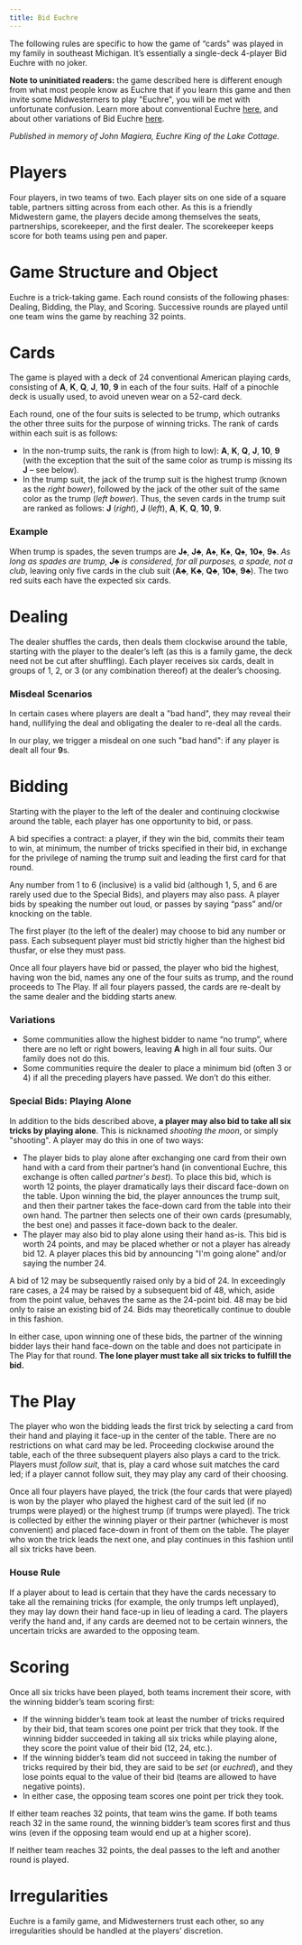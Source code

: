 ```yaml
---
title: Bid Euchre
---
```


The following rules are specific to how the game of “cards" was played in my family in southeast
Michigan. It’s essentially a single-deck 4-player Bid Euchre with no joker.

**Note to uninitiated readers:** the game described here is different enough from what most people
know as Euchre that if you learn this game and then invite some Midwesterners to play "Euchre", you
will be met with unfortunate confusion. Learn more about conventional Euchre
[here](https://www.pagat.com/euchre/euchre.html), and about other variations of Bid Euchre
[here](https://www.pagat.com/euchre/bideuch.html).

_Published in memory of John Magiera, Euchre King of the Lake Cottage._

# Players

Four players, in two teams of two. Each player sits on one side of a square table, partners sitting
across from each other. As this is a friendly Midwestern game, the players decide among themselves
the seats, partnerships, scorekeeper, and the first dealer. The scorekeeper keeps score for both
teams using pen and paper.

# Game Structure and Object

Euchre is a trick-taking game. Each round consists of the following phases: Dealing, Bidding, the
Play, and Scoring. Successive rounds are played until one team wins the game by reaching 32 points.

# Cards

The game is played with a deck of 24 conventional American playing cards, consisting of **A**,
**K**, **Q**, **J**, **10**, **9** in each of the four suits. Half of a pinochle deck is usually
used, to avoid uneven wear on a 52-card deck.

Each round, one of the four suits is selected to be trump, which outranks the other three suits for
the purpose of winning tricks. The rank of cards within each suit is as follows:

- In the non-trump suits, the rank is (from high to low): **A**, **K**, **Q**, **J**, **10**, **9**
  (with the exception that the suit of the same color as trump is missing its **J** – see below).
- In the trump suit, the jack of the trump suit is the highest trump (known as the _right bower_),
  followed by the jack of the other suit of the same color as the trump (_left bower_). Thus, the
  seven cards in the trump suit are ranked as follows: **J** (_right_), **J** (_left_), **A**,
  **K**, **Q**, **10**, **9**.

### Example

When trump is spades, the seven trumps are **J**♠︎, **J**♣︎, **A**♠︎, **K**♠︎, **Q**♠︎, **10**♠︎,
**9**♠︎. _As long as spades are trump, **J**♣︎ is considered, for all purposes, a spade, not a
club_, leaving only five cards in the club suit (**A**♣︎, **K**♣︎, **Q**♣︎, **10**♣︎, **9**♣︎). The
two red suits each have the expected six cards.

# Dealing

The dealer shuffles the cards, then deals them clockwise around the table, starting with the player
to the dealer’s left (as this is a family game, the deck need not be cut after shuffling). Each
player receives six cards, dealt in groups of 1, 2, or 3 (or any combination thereof) at the
dealer’s choosing.

### Misdeal Scenarios

In certain cases where players are dealt a "bad hand", they may reveal their hand, nullifying the
deal and obligating the dealer to re-deal all the cards.

In our play, we trigger a misdeal on one such "bad hand": if any player is dealt all four **9**s.

# Bidding

Starting with the player to the left of the dealer and continuing clockwise around the table, each
player has one opportunity to bid, or pass.

A bid specifies a contract: a player, if they win the bid, commits their team to win, at minimum,
the number of tricks specified in their bid, in exchange for the privilege of naming the trump suit
and leading the first card for that round.

Any number from 1 to 6 (inclusive) is a valid bid (although 1, 5, and 6 are rarely used due to the
Special Bids), and players may also pass. A player bids by speaking the number out loud, or passes
by saying “pass” and/or knocking on the table.

The first player (to the left of the dealer) may choose to bid any number or pass. Each subsequent
player must bid strictly higher than the highest bid thusfar, or else they must pass.

Once all four players have bid or passed, the player who bid the highest, having won the bid, names
any one of the four suits as trump, and the round proceeds to The Play. If all four players passed,
the cards are re-dealt by the same dealer and the bidding starts anew.

### Variations

- Some communities allow the highest bidder to name “no trump”, where there are no left or right
  bowers, leaving **A** high in all four suits. Our family does not do this.
- Some communities require the dealer to place a minimum bid (often 3 or 4) if all the preceding
  players have passed. We don’t do this either.

### Special Bids: Playing Alone

In addition to the bids described above, **a player may also bid to take all six tricks by playing
alone**. This is nicknamed _shooting the moon_, or simply "shooting". A player may do this in one of
two ways:

- The player bids to play alone after exchanging one card from their own hand with a card from their
  partner’s hand (in conventional Euchre, this exchange is often called _partner's best_). To place
  this bid, which is worth 12 points, the player dramatically lays their discard face-down on the
  table. Upon winning the bid, the player announces the trump suit, and then their partner takes the
  face-down card from the table into their own hand. The partner then selects one of their own cards
  (presumably, the best one) and passes it face-down back to the dealer.
- The player may also bid to play alone using their hand as-is. This bid is worth 24 points, and may
  be placed whether or not a player has already bid 12. A player places this bid by announcing "I'm
  going alone" and/or saying the number 24.

A bid of 12 may be subsequently raised only by a bid of 24. In exceedingly rare cases, a 24 may be
raised by a subsequent bid of 48, which, aside from the point value, behaves the same as the
24-point bid. 48 may be bid only to raise an existing bid of 24. Bids may theoretically continue to
double in this fashion.

In either case, upon winning one of these bids, the partner of the winning bidder lays their hand
face-down on the table and does not participate in The Play for that round. **The lone player must
take all six tricks to fulfill the bid.**

# The Play

The player who won the bidding leads the first trick by selecting a card from their hand and playing
it face-up in the center of the table. There are no restrictions on what card may be led. Proceeding
clockwise around the table, each of the three subsequent players also plays a card to the trick.
Players must _follow suit_, that is, play a card whose suit matches the card led; if a player cannot
follow suit, they may play any card of their choosing.

Once all four players have played, the trick (the four cards that were played) is won by the player
who played the highest card of the suit led (if no trumps were played) or the highest trump (if
trumps were played). The trick is collected by either the winning player or their partner (whichever
is most convenient) and placed face-down in front of them on the table. The player who won the trick
leads the next one, and play continues in this fashion until all six tricks have been.

### House Rule

If a player about to lead is certain that they have the cards necessary to take all the remaining
tricks (for example, the only trumps left unplayed), they may lay down their hand face-up in lieu of
leading a card. The players verify the hand and, if any cards are deemed not to be certain winners,
the uncertain tricks are awarded to the opposing team.

# Scoring

Once all six tricks have been played, both teams increment their score, with the winning bidder’s
team scoring first:

- If the winning bidder’s team took at least the number of tricks required by their bid, that team
  scores one point per trick that they took. If the winning bidder succeeded in taking all six
  tricks while playing alone, they score the point value of their bid (12, 24, etc.).
- If the winning bidder’s team did not succeed in taking the number of tricks required by their bid,
  they are said to be _set_ (or _euchred_), and they lose points equal to the value of their bid
  (teams are allowed to have negative points).
- In either case, the opposing team scores one point per trick they took.

If either team reaches 32 points, that team wins the game. If both teams reach 32 in the same round,
the winning bidder’s team scores first and thus wins (even if the opposing team would end up at a
higher score).

If neither team reaches 32 points, the deal passes to the left and another round is played.

# Irregularities

Euchre is a family game, and Midwesterners trust each other, so any irregularities should be handled
at the players’ discretion.
